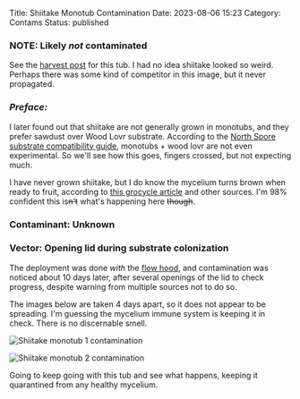 Title: Shiitake Monotub Contamination
Date: 2023-08-06 15:23
Category: Contams
Status: published

### NOTE: Likely *not* contaminated

See the [harvest post]({filename}shiitake-23-oct-2023.md) for this tub. I had no idea shiitake looked so weird. Perhaps there was some kind of competitor in this image, but it never propagated.

### *Preface:*

I later found out that shiitake are not generally grown in monotubs, and they prefer sawdust over Wood Lovr substrate. According to the [North Spore substrate compatibility guide](https://northspore.com/pages/mushroom-substrate-compatibility-guide), monotubs + wood lovr are not even experimental. So we'll see how this goes, fingers crossed, but not expecting much.

I have never grown shiitake, but I do know the mycelium turns brown when ready to fruit, according to [this grocycle article](https://grocycle.com/how-to-grow-shiitake-mushrooms/) and other sources. I'm 98% confident this is~~n't~~ what's happening here ~~though~~.

### Contaminant: Unknown

### Vector: Opening lid during substrate colonization

The deployment was done *with* the [flow hood]({filename}laminar-flow-hood-build.md), and contamination was noticed about 10 days later, after several openings of the lid to check progress, despite warning from multiple sources not to do so.

The images below are taken 4 days apart, so it does not appear to be spreading. I'm guessing the mycelium immune system is keeping it in check. There is no discernable smell.

![Shiitake monotub 1 contamination]({attach}images/shiitake_monotub_1_contam.jpg)

![Shiitake monotub 2 contamination]({attach}images/shiitake_monotub_2_contam.jpg)

Going to keep going with this tub and see what happens, keeping it quarantined from any healthy mycelium.
